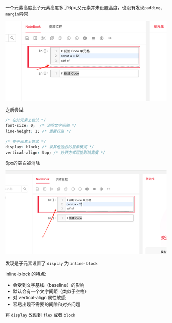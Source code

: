 一个元素高度比子元素高度多了6px,父元素并未设置高度，也没有发现`padding`、`margin`异常

![alt text](./images/inlineblock.png)

之后尝试

```css
/* 在父元素上尝试 */
font-size: 0;  /* 消除文字间隙 */
line-height: 1; /* 重置行高 */

/* 在子元素上尝试 */
display: block; /* 或其他适合的显示模式 */
vertical-align: top; /* 对齐方式可能影响高度 */
```
6px的空白被消除

![alt text](./images/inlineblock2.png)

发现是子元素设置了 `display` 为 `inline-block`

inline-block 的特点:
- 会受到文字基线（baseline）的影响
- 默认会有一个文字间距（类似于空格）
- 对 vertical-align 属性敏感
- 容易出现不需要的间隙和对齐问题
  
将 `display` 改动到 `flex` 或者 `block`